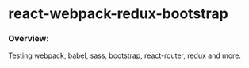 # react-webpack-redux-bootstrap

### Overview:
<p>Testing webpack, babel, sass, bootstrap, react-router, redux and more.</p>